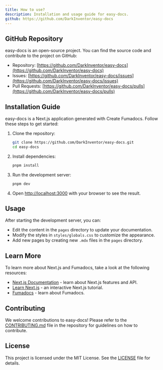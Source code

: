 ```yaml
---
title: How to use?
description: Installation and usage guide for easy-docs.
github: https://github.com/DarkInventor/easy-docs
---
```


## GitHub Repository

easy-docs is an open-source project. You can find the source code and contribute to the project on GitHub:

* Repository: [https://github.com/DarkInventor/easy-docs](https://github.com/DarkInventor/easy-docs)
* Issues: [https://github.com/DarkInventor/easy-docs/issues](https://github.com/DarkInventor/easy-docs/issues)
* Pull Requests: [https://github.com/DarkInventor/easy-docs/pulls](https://github.com/DarkInventor/easy-docs/pulls)

## Installation Guide

easy-docs is a Next.js application generated with Create Fumadocs. Follow these steps to get started:

1. Clone the repository:
   ```bash
   git clone https://github.com/DarkInventor/easy-docs.git
   cd easy-docs
   ```

2. Install dependencies:
   ```bash
   pnpm install
   ```

3. Run the development server:
   ```bash
   pnpm dev
   ```

4. Open [http://localhost:3000](http://localhost:3000) with your browser to see the result.

## Usage

After starting the development server, you can:

- Edit the content in the `pages` directory to update your documentation.
- Modify the styles in `styles/globals.css` to customize the appearance.
- Add new pages by creating new `.mdx` files in the `pages` directory.

## Learn More

To learn more about Next.js and Fumadocs, take a look at the following resources:

* [Next.js Documentation](https://nextjs.org/docs) - learn about Next.js features and API.
* [Learn Next.js](https://nextjs.org/learn) - an interactive Next.js tutorial.
* [Fumadocs](https://fumadocs.vercel.app) - learn about Fumadocs.

## Contributing

We welcome contributions to easy-docs! Please refer to the [CONTRIBUTING.md](https://github.com/DarkInventor/easy-docs/blob/main/CONTRIBUTING.md) file in the repository for guidelines on how to contribute.

## License

This project is licensed under the MIT License. See the [LICENSE](https://github.com/DarkInventor/easy-docs/blob/main/LICENSE) file for details.